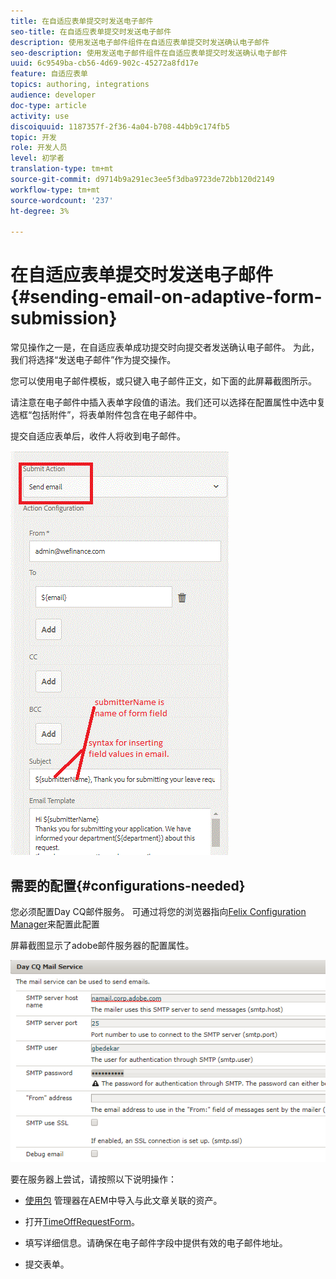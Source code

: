 ```yaml
---
title: 在自适应表单提交时发送电子邮件
seo-title: 在自适应表单提交时发送电子邮件
description: 使用发送电子邮件组件在自适应表单提交时发送确认电子邮件
seo-description: 使用发送电子邮件组件在自适应表单提交时发送确认电子邮件
uuid: 6c9549ba-cb56-4d69-902c-45272a8fd17e
feature: 自适应表单
topics: authoring, integrations
audience: developer
doc-type: article
activity: use
discoiquuid: 1187357f-2f36-4a04-b708-44bb9c174fb5
topic: 开发
role: 开发人员
level: 初学者
translation-type: tm+mt
source-git-commit: d9714b9a291ec3ee5f3dba9723de72bb120d2149
workflow-type: tm+mt
source-wordcount: '237'
ht-degree: 3%

---
```



# 在自适应表单提交时发送电子邮件{#sending-email-on-adaptive-form-submission}

常见操作之一是，在自适应表单成功提交时向提交者发送确认电子邮件。 为此，我们将选择“发送电子邮件”作为提交操作。

您可以使用电子邮件模板，或只键入电子邮件正文，如下面的此屏幕截图所示。

请注意在电子邮件中插入表单字段值的语法。我们还可以选择在配置属性中选中复选框“包括附件”，将表单附件包含在电子邮件中。

提交自适应表单后，收件人将收到电子邮件。

![SendEmail](assets/sendemailaction.gif)

## 需要的配置{#configurations-needed}

您必须配置Day CQ邮件服务。 可通过将您的浏览器指向[Felix Configuration Manager](http://localhost:4502/system/console/configMgr)来配置此配置

屏幕截图显示了adobe邮件服务器的配置属性。

![mailservice](assets/mailservice.png)

要在服务器上尝试，请按照以下说明操作：

* [使用包](assets/timeoffrequest.zip) 管理器在AEM中导入与此文章关联的资产。

* 打开[TimeOffRequestForm](http://localhost:4502/content/dam/formsanddocuments/helpx/timeoffrequestform/jcr:content?wcmmode=disabled)。

* 填写详细信息。请确保在电子邮件字段中提供有效的电子邮件地址。

* 提交表单。
